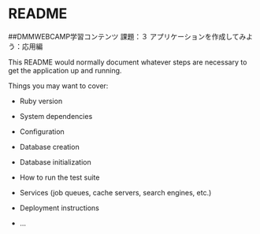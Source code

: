 # README
##DMMWEBCAMP学習コンテンツ 課題：３ アプリケーションを作成してみよう：応用編



This README would normally document whatever steps are necessary to get the
application up and running.

Things you may want to cover:

* Ruby version

* System dependencies

* Configuration

* Database creation

* Database initialization

* How to run the test suite

* Services (job queues, cache servers, search engines, etc.)

* Deployment instructions

* ...
